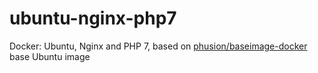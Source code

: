 # ubuntu-nginx-php7
Docker: Ubuntu, Nginx and PHP 7, based on [phusion/baseimage-docker](https://github.com/phusion/baseimage-docker) base Ubuntu image
